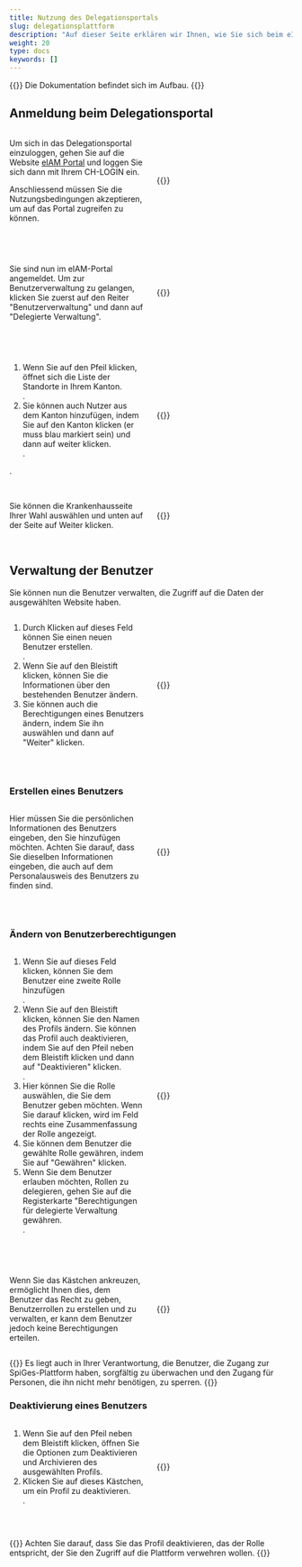 ```yaml
---
title: Nutzung des Delegationsportals
slug: delegationsplattform
description: "Auf dieser Seite erklären wir Ihnen, wie Sie sich beim eIAM-Delegationsportal anmelden und wie Sie von dort aus die Benutzer verwalten können. Diese Aufgabe betrifft nur die Kantonsverantwortlichen."
weight: 20
type: docs
keywords: []
---
```


{{<alert color="info">}}
Die Dokumentation befindet sich im Aufbau.
{{</alert>}}



## Anmeldung beim Delegationsportal

<!-- 1ere paire de colonnes -->

<div style="display: flex; justify-content: space-between; align-items: center;">

<div style="flex: 1; padding-right: 10px;">
<!-- First column content goes here -->
<p> Um sich in das Delegationsportal einzuloggen, gehen Sie auf die Website <a href="https://www.portal.eiam.admin.ch/portal/adminservice/app/home">eIAM Portal</a> und loggen Sie sich dann mit Ihrem CH-LOGIN ein.  </p>

<p> Anschliessend müssen Sie die Nutzungsbedingungen akzeptieren, um auf das Portal zugreifen zu können.  </p>
</div>

<div style="flex: 1; padding-left: 10px;">
<!-- Second column content goes here -->
{{<insertImage image="cond_util_de.png" class="bord taille">}}
</div>

</div>

&nbsp;

<!-- 2eme paire de colonnes -->

<div style="display: flex; justify-content: space-between; align-items: center;">

<div style="flex: 1; padding-right: 10px;">
<!-- First column content goes here -->
<p> Sie sind nun im eIAM-Portal angemeldet. Um zur Benutzerverwaltung zu gelangen, klicken Sie zuerst auf den Reiter "Benutzerverwaltung" und dann auf "Delegierte Verwaltung". </p>
</div>

<div style="flex: 1; padding-left: 10px;">
<!-- Second column content goes here -->
{{<insertImage image="gestion_del_de.png" class="bord taille">}}
</div>

</div>

&nbsp;

<!-- 3eme paire de colonnes -->

<div style="display: flex; justify-content: space-between; align-items: center;">

<div style="flex: 1; padding-right: 10px;">
<!-- First column content goes here -->
<ol> 
    <li> Wenn Sie auf den Pfeil klicken, öffnet sich die Liste der Standorte in Ihrem Kanton. </li>.
    <li> Sie können auch Nutzer aus dem Kanton hinzufügen, indem Sie auf den Kanton klicken (er muss blau markiert sein) und dann auf weiter klicken. </li>.
</ol>.
</div>

<div style="flex: 1; padding-left: 10px;">
<!-- Second column content goes here -->
{{<insertImage image="selection_niveau_de.png" class="bord taille">}}
</div>

</div>

&nbsp;

<!-- 4eme paire de colonnes -->

<div style="display: flex; justify-content: space-between; align-items: center;">

<div style="flex: 1; padding-right: 10px;">
<!-- First column content goes here -->
Sie können die Krankenhausseite Ihrer Wahl auswählen und unten auf der Seite auf Weiter klicken. 
</div>

<div style="flex: 1; padding-left: 10px;">
<!-- Second column content goes here -->
{{<insertImage image="selection_site_de.png" class="bord taille">}}
</div>

</div>

&nbsp;


## Verwaltung der Benutzer 

Sie können nun die Benutzer verwalten, die Zugriff auf die Daten der ausgewählten Website haben.  

<!-- 4eme paire de colonnes -->

<div style="display: flex; justify-content: space-between; align-items: center;">

<div style="flex: 1; padding-right: 10px;">
<!-- First column content goes here -->
<p>
<ol> 
   <li> Durch Klicken auf dieses Feld können Sie einen neuen Benutzer erstellen. </li>.
   <li> Wenn Sie auf den Bleistift klicken, können Sie die Informationen über den bestehenden Benutzer ändern. </li>
   <li> Sie können auch die Berechtigungen eines Benutzers ändern, indem Sie ihn auswählen und dann auf "Weiter" klicken. </li>
</ol>

</p>
</div>

<div style="flex: 1; padding-left: 10px;">
<!-- Second column content goes here -->
{{<insertImage image="selection_utilisateur_de.png" class="bord taille">}}
</div>

</div>

&nbsp;

### Erstellen eines Benutzers

<!-- 5eme paire de colonnes -->

<div style="display: flex; justify-content: space-between; align-items: center;">

<div style="flex: 1; padding-right: 10px;">
<!-- First column content goes here -->
<p>
Hier müssen Sie die persönlichen Informationen des Benutzers eingeben, den Sie hinzufügen möchten. Achten Sie darauf, dass Sie dieselben Informationen eingeben, die auch auf dem Personalausweis des Benutzers zu finden sind. 
</p>
</div>

<div style="flex: 1; padding-left: 10px;">
<!-- Second column content goes here -->
{{<insertImage image="creation_utilisateur_de.png" class="bord taille">}}
</div>

</div>

&nbsp;

### Ändern von Benutzerberechtigungen 

<!-- 6eme paire de colonnes -->

<div style="display: flex; justify-content: space-between; align-items: center;">

<div style="flex: 1; padding-right: 10px;">
<!-- First column content goes here -->
<p>
<ol> 
   <li> Wenn Sie auf dieses Feld klicken, können Sie dem Benutzer eine zweite Rolle hinzufügen </li>.
   <li> Wenn Sie auf den Bleistift klicken, können Sie den Namen des Profils ändern. Sie können das Profil auch deaktivieren, indem Sie auf den Pfeil neben dem Bleistift klicken und dann auf "Deaktivieren" klicken. </li>.
   <li> Hier können Sie die Rolle auswählen, die Sie dem Benutzer geben möchten. Wenn Sie darauf klicken, wird im Feld rechts eine Zusammenfassung der Rolle angezeigt. </li>
   <li> Sie können dem Benutzer die gewählte Rolle gewähren, indem Sie auf "Gewähren" klicken. </li>
   <li> Wenn Sie dem Benutzer erlauben möchten, Rollen zu delegieren, gehen Sie auf die Registerkarte "Berechtigungen für delegierte Verwaltung gewähren. </li>.
</ol>
</p>

</div>

<div style="flex: 1; padding-left: 10px;">
<!-- Second column content goes here -->
{{<insertImage image="param_utilisateur_de.png" class="bord taille">}}
</div>

</div>

&nbsp;


<!-- 6eme paire de colonnes -->

<div style="display: flex; justify-content: space-between; align-items: center;">

<div style="flex: 1; padding-right: 10px;">
<!-- First column content goes here -->
<p>
Wenn Sie das Kästchen ankreuzen, ermöglicht Ihnen dies, dem Benutzer das Recht zu geben, Benutzerrollen zu erstellen und zu verwalten, er kann dem Benutzer jedoch keine Berechtigungen erteilen. 
</p>

</div>

<div style="flex: 1; padding-left: 10px;">
<!-- Second column content goes here -->
{{<insertImage image="don_delegation_de.png" class="bord taille">}}
</div>

</div>

{{<alert color="warning">}}
Es liegt auch in Ihrer Verantwortung, die Benutzer, die Zugang zur SpiGes-Plattform haben, sorgfältig zu überwachen und den Zugang für Personen, die ihn nicht mehr benötigen, zu sperren.
{{</alert>}}


### Deaktivierung eines Benutzers

<!-- 6eme paire de colonnes -->

<div style="display: flex; justify-content: space-between; align-items: center;">

<div style="flex: 1; padding-right: 10px;">
<!-- First column content goes here -->
<p>
<ol> 
   <li> Wenn Sie auf den Pfeil neben dem Bleistift klicken, öffnen Sie die Optionen zum Deaktivieren und Archivieren des ausgewählten Profils.  </li>
   <li> Klicken Sie auf dieses Kästchen, um ein Profil zu deaktivieren. </li>.
</ol>
</p>

</div>

<div style="flex: 1; padding-left: 10px;">
<!-- Second column content goes here -->
{{<insertImage image="desactiv_utilis_de.png" class="bord taille">}}
</div>

</div>

&nbsp;
 
{{<alert color="warning">}}
Achten Sie darauf, dass Sie das Profil deaktivieren, das der Rolle entspricht, der Sie den Zugriff auf die Plattform verwehren wollen.
{{</alert>}}
